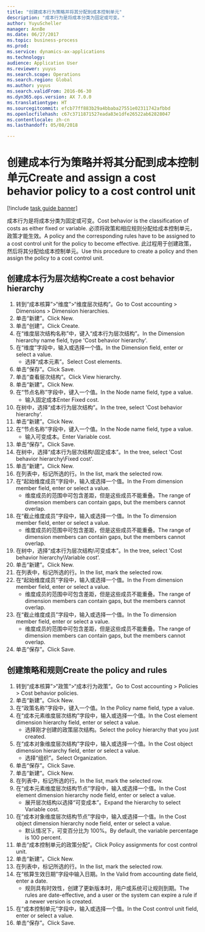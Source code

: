 ```yaml
--- 
title: "创建成本行为策略并将其分配到成本控制单元"
description: "成本行为是将成本分类为固定或可变。"
author: YuyuScheller
manager: AnnBe
ms.date: 06/27/2017
ms.topic: business-process
ms.prod: 
ms.service: dynamics-ax-applications
ms.technology: 
audience: Application User
ms.reviewer: yuyus
ms.search.scope: Operations
ms.search.region: Global
ms.author: yuyus
ms.search.validFrom: 2016-06-30
ms.dyn365.ops.version: AX 7.0.0
ms.translationtype: HT
ms.sourcegitcommit: efcb77ff883b29a4bbaba27551e02311742afbbd
ms.openlocfilehash: c67c3711871527eada83e1dfe26522ab62828047
ms.contentlocale: zh-cn
ms.lasthandoff: 05/08/2018

---
```

# <a name="create-and-assign-a-cost-behavior-policy-to-a-cost-control-unit"></a><span data-ttu-id="3d000-103">创建成本行为策略并将其分配到成本控制单元</span><span class="sxs-lookup"><span data-stu-id="3d000-103">Create and assign a cost behavior policy to a cost control unit</span></span>

[!include [task guide banner](../../includes/task-guide-banner.md)]

<span data-ttu-id="3d000-104">成本行为是将成本分类为固定或可变。</span><span class="sxs-lookup"><span data-stu-id="3d000-104">Cost behavior is the classification of costs as either fixed or variable.</span></span> <span data-ttu-id="3d000-105">必须将政策和相应规则分配给成本控制单元，政策才能生效。</span><span class="sxs-lookup"><span data-stu-id="3d000-105">A policy and the corresponding rules have to be assigned to a cost control unit for the policy to become effective.</span></span> <span data-ttu-id="3d000-106">此过程用于创建政策，然后将其分配给成本控制单元。</span><span class="sxs-lookup"><span data-stu-id="3d000-106">Use this procedure to create a policy and then assign the policy to a cost control unit.</span></span>


## <a name="create-a-cost-behavior-hierarchy"></a><span data-ttu-id="3d000-107">创建成本行为层次结构</span><span class="sxs-lookup"><span data-stu-id="3d000-107">Create a cost behavior hierarchy</span></span>
1. <span data-ttu-id="3d000-108">转到“成本核算”>“维度”>“维度层次结构”。</span><span class="sxs-lookup"><span data-stu-id="3d000-108">Go to Cost accounting > Dimensions > Dimension hierarchies.</span></span>
2. <span data-ttu-id="3d000-109">单击“新建”。</span><span class="sxs-lookup"><span data-stu-id="3d000-109">Click New.</span></span>
3. <span data-ttu-id="3d000-110">单击“创建”。</span><span class="sxs-lookup"><span data-stu-id="3d000-110">Click Create.</span></span>
4. <span data-ttu-id="3d000-111">在“维度层次结构名称”中，键入“成本行为层次结构”。</span><span class="sxs-lookup"><span data-stu-id="3d000-111">In the Dimension hierarchy name field, type 'Cost behavior hierarchy'.</span></span>
5. <span data-ttu-id="3d000-112">在“维度”字段中，输入或选择一个值。</span><span class="sxs-lookup"><span data-stu-id="3d000-112">In the Dimension field, enter or select a value.</span></span>
    * <span data-ttu-id="3d000-113">选择“成本元素”。</span><span class="sxs-lookup"><span data-stu-id="3d000-113">Select Cost elements.</span></span>  
6. <span data-ttu-id="3d000-114">单击“保存”。</span><span class="sxs-lookup"><span data-stu-id="3d000-114">Click Save.</span></span>
7. <span data-ttu-id="3d000-115">单击“查看层次结构”。</span><span class="sxs-lookup"><span data-stu-id="3d000-115">Click View hierarchy.</span></span>
8. <span data-ttu-id="3d000-116">单击“新建”。</span><span class="sxs-lookup"><span data-stu-id="3d000-116">Click New.</span></span>
9. <span data-ttu-id="3d000-117">在“节点名称”字段中，键入一个值。</span><span class="sxs-lookup"><span data-stu-id="3d000-117">In the Node name field, type a value.</span></span>
    * <span data-ttu-id="3d000-118">输入固定成本</span><span class="sxs-lookup"><span data-stu-id="3d000-118">Enter Fixed cost.</span></span>  
10. <span data-ttu-id="3d000-119">在树中，选择“成本行为层次结构”。</span><span class="sxs-lookup"><span data-stu-id="3d000-119">In the tree, select 'Cost behavior hierarchy'.</span></span>
11. <span data-ttu-id="3d000-120">单击“新建”。</span><span class="sxs-lookup"><span data-stu-id="3d000-120">Click New.</span></span>
12. <span data-ttu-id="3d000-121">在“节点名称”字段中，键入一个值。</span><span class="sxs-lookup"><span data-stu-id="3d000-121">In the Node name field, type a value.</span></span>
    * <span data-ttu-id="3d000-122">输入可变成本。</span><span class="sxs-lookup"><span data-stu-id="3d000-122">Enter Variable cost.</span></span>  
13. <span data-ttu-id="3d000-123">单击“保存”。</span><span class="sxs-lookup"><span data-stu-id="3d000-123">Click Save.</span></span>
14. <span data-ttu-id="3d000-124">在树中，选择“成本行为层次结构\固定成本”。</span><span class="sxs-lookup"><span data-stu-id="3d000-124">In the tree, select 'Cost behavior hierarchy\Fixed cost'.</span></span>
15. <span data-ttu-id="3d000-125">单击“新建”。</span><span class="sxs-lookup"><span data-stu-id="3d000-125">Click New.</span></span>
16. <span data-ttu-id="3d000-126">在列表中，标记所选的行。</span><span class="sxs-lookup"><span data-stu-id="3d000-126">In the list, mark the selected row.</span></span>
17. <span data-ttu-id="3d000-127">在“起始维度成员”字段中，输入或选择一个值。</span><span class="sxs-lookup"><span data-stu-id="3d000-127">In the From dimension member field, enter or select a value.</span></span>
    * <span data-ttu-id="3d000-128">维度成员的范围中可包含差距，但是这些成员不能重叠。</span><span class="sxs-lookup"><span data-stu-id="3d000-128">The range of dimension members can contain gaps, but the members cannot overlap.</span></span>  
18. <span data-ttu-id="3d000-129">在“截止维度成员”字段中，输入或选择一个值。</span><span class="sxs-lookup"><span data-stu-id="3d000-129">In the To dimension member field, enter or select a value.</span></span>
    * <span data-ttu-id="3d000-130">维度成员的范围中可包含差距，但是这些成员不能重叠。</span><span class="sxs-lookup"><span data-stu-id="3d000-130">The range of dimension members can contain gaps, but the members cannot overlap.</span></span>  
19. <span data-ttu-id="3d000-131">在树中，选择“成本行为层次结构\可变成本”。</span><span class="sxs-lookup"><span data-stu-id="3d000-131">In the tree, select 'Cost behavior hierarchy\Variable cost'.</span></span>
20. <span data-ttu-id="3d000-132">单击“新建”。</span><span class="sxs-lookup"><span data-stu-id="3d000-132">Click New.</span></span>
21. <span data-ttu-id="3d000-133">在列表中，标记所选的行。</span><span class="sxs-lookup"><span data-stu-id="3d000-133">In the list, mark the selected row.</span></span>
22. <span data-ttu-id="3d000-134">在“起始维度成员”字段中，输入或选择一个值。</span><span class="sxs-lookup"><span data-stu-id="3d000-134">In the From dimension member field, enter or select a value.</span></span>
    * <span data-ttu-id="3d000-135">维度成员的范围中可包含差距，但是这些成员不能重叠。</span><span class="sxs-lookup"><span data-stu-id="3d000-135">The range of dimension members can contain gaps, but the members cannot overlap.</span></span>  
23. <span data-ttu-id="3d000-136">在“截止维度成员”字段中，输入或选择一个值。</span><span class="sxs-lookup"><span data-stu-id="3d000-136">In the To dimension member field, enter or select a value.</span></span>
    * <span data-ttu-id="3d000-137">维度成员的范围中可包含差距，但是这些成员不能重叠。</span><span class="sxs-lookup"><span data-stu-id="3d000-137">The range of dimension members can contain gaps, but the members cannot overlap.</span></span>  
24. <span data-ttu-id="3d000-138">单击“保存”。</span><span class="sxs-lookup"><span data-stu-id="3d000-138">Click Save.</span></span>

## <a name="create-the-policy-and-rules"></a><span data-ttu-id="3d000-139">创建策略和规则</span><span class="sxs-lookup"><span data-stu-id="3d000-139">Create the policy and rules</span></span>
1. <span data-ttu-id="3d000-140">转到“成本核算”>“政策”>“成本行为政策”。</span><span class="sxs-lookup"><span data-stu-id="3d000-140">Go to Cost accounting > Policies > Cost behavior policies.</span></span>
2. <span data-ttu-id="3d000-141">单击“新建”。</span><span class="sxs-lookup"><span data-stu-id="3d000-141">Click New.</span></span>
3. <span data-ttu-id="3d000-142">在“政策名称”字段中，键入一个值。</span><span class="sxs-lookup"><span data-stu-id="3d000-142">In the Policy name field, type a value.</span></span>
4. <span data-ttu-id="3d000-143">在“成本元素维度层次结构”字段中，输入或选择一个值。</span><span class="sxs-lookup"><span data-stu-id="3d000-143">In the Cost element dimension hierarchy field, enter or select a value.</span></span>
    * <span data-ttu-id="3d000-144">选择刚才创建的政策层次结构。</span><span class="sxs-lookup"><span data-stu-id="3d000-144">Select the policy hierarchy that you just created.</span></span>  
5. <span data-ttu-id="3d000-145">在“成本对象维度层次结构”字段中，输入或选择一个值。</span><span class="sxs-lookup"><span data-stu-id="3d000-145">In the Cost object dimension hierarchy field, enter or select a value.</span></span>
    * <span data-ttu-id="3d000-146">选择“组织”。</span><span class="sxs-lookup"><span data-stu-id="3d000-146">Select Organization.</span></span>  
6. <span data-ttu-id="3d000-147">单击“保存”。</span><span class="sxs-lookup"><span data-stu-id="3d000-147">Click Save.</span></span>
7. <span data-ttu-id="3d000-148">单击“新建”。</span><span class="sxs-lookup"><span data-stu-id="3d000-148">Click New.</span></span>
8. <span data-ttu-id="3d000-149">在列表中，标记所选的行。</span><span class="sxs-lookup"><span data-stu-id="3d000-149">In the list, mark the selected row.</span></span>
9. <span data-ttu-id="3d000-150">在“成本元素维度层次结构节点”字段中，输入或选择一个值。</span><span class="sxs-lookup"><span data-stu-id="3d000-150">In the Cost element dimension hierarchy node field, enter or select a value.</span></span>
    * <span data-ttu-id="3d000-151">展开层次结构以选择“可变成本”。</span><span class="sxs-lookup"><span data-stu-id="3d000-151">Expand the hierarchy to select Variable cost.</span></span>  
10. <span data-ttu-id="3d000-152">在“成本对象维度层次结构节点”字段中，输入或选择一个值。</span><span class="sxs-lookup"><span data-stu-id="3d000-152">In the Cost object dimension hierarchy node field, enter or select a value.</span></span>
    * <span data-ttu-id="3d000-153">默认情况下，可变百分比为 100%。</span><span class="sxs-lookup"><span data-stu-id="3d000-153">By default, the variable percentage is 100 percent.</span></span>  
11. <span data-ttu-id="3d000-154">单击“成本控制单元的政策分配”。</span><span class="sxs-lookup"><span data-stu-id="3d000-154">Click Policy assignments for cost control unit.</span></span>
12. <span data-ttu-id="3d000-155">单击“新建”。</span><span class="sxs-lookup"><span data-stu-id="3d000-155">Click New.</span></span>
13. <span data-ttu-id="3d000-156">在列表中，标记所选的行。</span><span class="sxs-lookup"><span data-stu-id="3d000-156">In the list, mark the selected row.</span></span>
14. <span data-ttu-id="3d000-157">在“核算生效日期”字段中输入日期。</span><span class="sxs-lookup"><span data-stu-id="3d000-157">In the Valid from accounting date field, enter a date.</span></span>
    * <span data-ttu-id="3d000-158">规则具有时效性，创建了更新版本时，用户或系统可让规则到期。</span><span class="sxs-lookup"><span data-stu-id="3d000-158">The rules are date-effective, and a user or the system can expire a rule if a newer version is created.</span></span>  
15. <span data-ttu-id="3d000-159">在“成本控制单元”字段中，输入或选择一个值。</span><span class="sxs-lookup"><span data-stu-id="3d000-159">In the Cost control unit field, enter or select a value.</span></span>
16. <span data-ttu-id="3d000-160">单击“保存”。</span><span class="sxs-lookup"><span data-stu-id="3d000-160">Click Save.</span></span>


